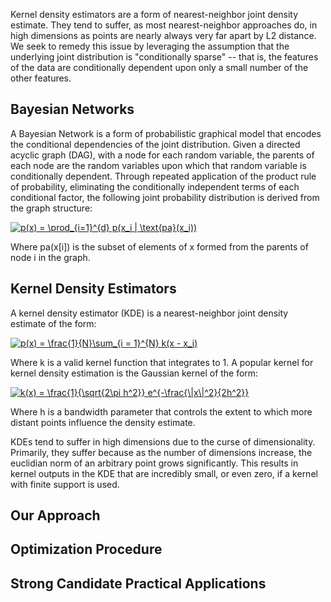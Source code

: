 Kernel density estimators are a form of nearest-neighbor joint density estimate. They tend to suffer, as most nearest-neighbor approaches do, in high dimensions as points are nearly always very far apart by L2 distance. We seek to remedy this issue by leveraging the assumption that the underlying joint distribution is "conditionally sparse" -- that is, the features of the data are conditionally dependent upon only a small number of the other features.

## Bayesian Networks

A Bayesian Network is a form of probabilistic graphical model that encodes the conditional dependencies of the joint distribution. Given a directed acyclic graph (DAG), with a node for each random variable, the parents of each node are the random variables upon which that random variable is conditionally dependent. Through repeated application of the product rule of probability, eliminating the conditionally independent terms of each conditional factor, the following joint probability distribution is derived from the graph structure:

<a href="https://www.codecogs.com/eqnedit.php?latex=p(x)&space;=&space;\prod_{i=1}^{d}&space;p(x_i&space;|&space;\text{pa}(x_i))" target="_blank"><img src="https://latex.codecogs.com/gif.latex?p(x)&space;=&space;\prod_{i=1}^{d}&space;p(x_i&space;|&space;\text{pa}(x_i))" title="p(x) = \prod_{i=1}^{d} p(x_i | \text{pa}(x_i))" /></a>

Where pa(x[i]) is the subset of elements of x formed from the parents of node i in the graph.

## Kernel Density Estimators

A kernel density estimator (KDE) is a nearest-neighbor joint density estimate of the form:

<a href="https://www.codecogs.com/eqnedit.php?latex=p(x)&space;=&space;\frac{1}{N}\sum_{i&space;=&space;1}^{N}&space;k(x&space;-&space;x_i)" target="_blank"><img src="https://latex.codecogs.com/gif.latex?p(x)&space;=&space;\frac{1}{N}\sum_{i&space;=&space;1}^{N}&space;k(x&space;-&space;x_i)" title="p(x) = \frac{1}{N}\sum_{i = 1}^{N} k(x - x_i)" /></a>

Where k is a valid kernel function that integrates to 1. A popular kernel for kernel density estimation is the Gaussian kernel of the form:

<a href="https://www.codecogs.com/eqnedit.php?latex=k(x)&space;=&space;\frac{1}{\sqrt{2\pi&space;h^2}}&space;e^{-\frac{\|x\|^2}{2h^2}}" target="_blank"><img src="https://latex.codecogs.com/gif.latex?k(x)&space;=&space;\frac{1}{\sqrt{2\pi&space;h^2}}&space;e^{-\frac{\|x\|^2}{2h^2}}" title="k(x) = \frac{1}{\sqrt{2\pi h^2}} e^{-\frac{\|x\|^2}{2h^2}}" /></a>

Where h is a bandwidth parameter that controls the extent to which more distant points influence the density estimate.

KDEs tend to suffer in high dimensions due to the curse of dimensionality. Primarily, they suffer because as the number of dimensions increase, the euclidian norm of an arbitrary point grows significantly. This results in kernel outputs in the KDE that are incredibly small, or even zero, if a kernel with finite support is used.


## Our Approach

## Optimization Procedure

## Strong Candidate Practical Applications
